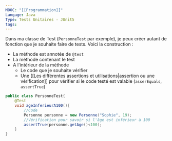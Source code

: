 ```yaml
---
MOOC: "[[Programmation]]"
Langage: Java
Type: Tests Unitaires - JUnit5
tags:
---
```


Dans ma classe de Test (`PersonneTest` par exemple), je peux créer autant de fonction que je souhaite faire de tests. Voici la construction :
- La méthode est annotée de `@test`
- La méthode contenant le test
- A l'intérieur de la méthode
	- Le code que je souhaite vérifier
	- Une [[Les différentes assertions et utilisations|assertion ou une vérification]] pour vérifier si le code testé est valable (`asserEquals`, `assertTrue`)

```java
public class PersonneTest{
	@Test
	void ageInferieurA100(){
		//Code
		Personne personne = new Personne("Sophie", 19);
		//Vérification pour savoir si l'âge est inférieur à 100
		assertTrue(personne.getAge()<100);
	}
}
```